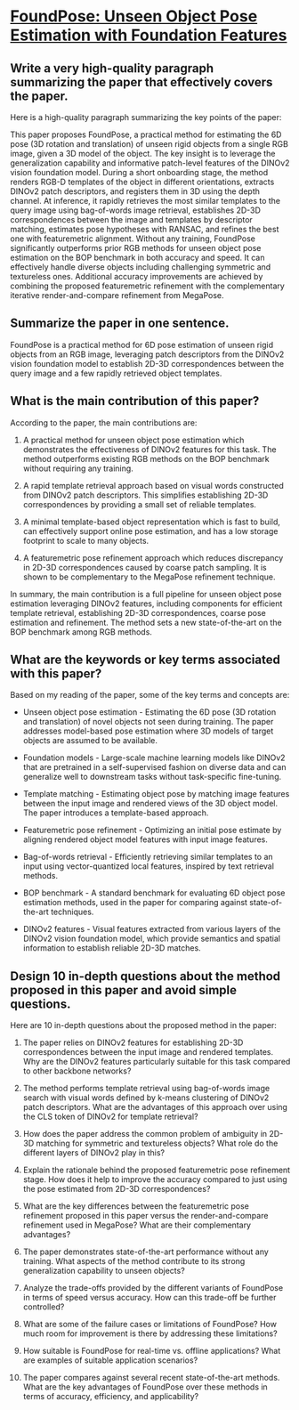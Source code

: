 # [FoundPose: Unseen Object Pose Estimation with Foundation Features](https://arxiv.org/abs/2311.18809)

## Write a very high-quality paragraph summarizing the paper that effectively covers the paper.

 Here is a high-quality paragraph summarizing the key points of the paper:

This paper proposes FoundPose, a practical method for estimating the 6D pose (3D rotation and translation) of unseen rigid objects from a single RGB image, given a 3D model of the object. The key insight is to leverage the generalization capability and informative patch-level features of the DINOv2 vision foundation model. During a short onboarding stage, the method renders RGB-D templates of the object in different orientations, extracts DINOv2 patch descriptors, and registers them in 3D using the depth channel. At inference, it rapidly retrieves the most similar templates to the query image using bag-of-words image retrieval, establishes 2D-3D correspondences between the image and templates by descriptor matching, estimates pose hypotheses with RANSAC, and refines the best one with featuremetric alignment. Without any training, FoundPose significantly outperforms prior RGB methods for unseen object pose estimation on the BOP benchmark in both accuracy and speed. It can effectively handle diverse objects including challenging symmetric and textureless ones. Additional accuracy improvements are achieved by combining the proposed featuremetric refinement with the complementary iterative render-and-compare refinement from MegaPose.


## Summarize the paper in one sentence.

 FoundPose is a practical method for 6D pose estimation of unseen rigid objects from an RGB image, leveraging patch descriptors from the DINOv2 vision foundation model to establish 2D-3D correspondences between the query image and a few rapidly retrieved object templates.


## What is the main contribution of this paper?

 According to the paper, the main contributions are:

1. A practical method for unseen object pose estimation which demonstrates the effectiveness of DINOv2 features for this task. The method outperforms existing RGB methods on the BOP benchmark without requiring any training.

2. A rapid template retrieval approach based on visual words constructed from DINOv2 patch descriptors. This simplifies establishing 2D-3D correspondences by providing a small set of reliable templates.

3. A minimal template-based object representation which is fast to build, can effectively support online pose estimation, and has a low storage footprint to scale to many objects. 

4. A featuremetric pose refinement approach which reduces discrepancy in 2D-3D correspondences caused by coarse patch sampling. It is shown to be complementary to the MegaPose refinement technique.

In summary, the main contribution is a full pipeline for unseen object pose estimation leveraging DINOv2 features, including components for efficient template retrieval, establishing 2D-3D correspondences, coarse pose estimation and refinement. The method sets a new state-of-the-art on the BOP benchmark among RGB methods.


## What are the keywords or key terms associated with this paper?

 Based on my reading of the paper, some of the key terms and concepts are:

- Unseen object pose estimation - Estimating the 6D pose (3D rotation and translation) of novel objects not seen during training. The paper addresses model-based pose estimation where 3D models of target objects are assumed to be available.

- Foundation models - Large-scale machine learning models like DINOv2 that are pretrained in a self-supervised fashion on diverse data and can generalize well to downstream tasks without task-specific fine-tuning. 

- Template matching - Estimating object pose by matching image features between the input image and rendered views of the 3D object model. The paper introduces a template-based approach.

- Featuremetric pose refinement - Optimizing an initial pose estimate by aligning rendered object model features with input image features.

- Bag-of-words retrieval - Efficiently retrieving similar templates to an input using vector-quantized local features, inspired by text retrieval methods.

- BOP benchmark - A standard benchmark for evaluating 6D object pose estimation methods, used in the paper for comparing against state-of-the-art techniques.

- DINOv2 features - Visual features extracted from various layers of the DINOv2 vision foundation model, which provide semantics and spatial information to establish reliable 2D-3D matches.


## Design 10 in-depth questions about the method proposed in this paper and avoid simple questions.

 Here are 10 in-depth questions about the proposed method in the paper:

1) The paper relies on DINOv2 features for establishing 2D-3D correspondences between the input image and rendered templates. Why are the DINOv2 features particularly suitable for this task compared to other backbone networks? 

2) The method performs template retrieval using bag-of-words image search with visual words defined by k-means clustering of DINOv2 patch descriptors. What are the advantages of this approach over using the CLS token of DINOv2 for template retrieval?

3) How does the paper address the common problem of ambiguity in 2D-3D matching for symmetric and textureless objects? What role do the different layers of DINOv2 play in this?

4) Explain the rationale behind the proposed featuremetric pose refinement stage. How does it help to improve the accuracy compared to just using the pose estimated from 2D-3D correspondences? 

5) What are the key differences between the featuremetric pose refinement proposed in this paper versus the render-and-compare refinement used in MegaPose? What are their complementary advantages?

6) The paper demonstrates state-of-the-art performance without any training. What aspects of the method contribute to its strong generalization capability to unseen objects?

7) Analyze the trade-offs provided by the different variants of FoundPose in terms of speed versus accuracy. How can this trade-off be further controlled?

8) What are some of the failure cases or limitations of FoundPose? How much room for improvement is there by addressing these limitations?

9) How suitable is FoundPose for real-time vs. offline applications? What are examples of suitable application scenarios?

10) The paper compares against several recent state-of-the-art methods. What are the key advantages of FoundPose over these methods in terms of accuracy, efficiency, and applicability?
